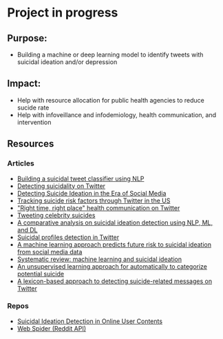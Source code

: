 # Project in progress

## Purpose: 
  - Building a machine or deep learning model to identify tweets with suicidal ideation and/or depression

## Impact:
  - Help with resource allocation for public health agencies to reduce sucide rate
  - Help with infoveillance and infodemiology, health communication, and intervention


## Resources

### Articles
- [Building a suicidal tweet classifier using NLP](https://towardsdatascience.com/building-a-suicidal-tweet-classifier-using-nlp-ff6ccd77e971)
- [Detecting suicidality on Twitter](https://www.sciencedirect.com/science/article/pii/S2214782915000160)
- [Detecting Suicide Ideation in the Era of Social Media](https://www.frontiersin.org/articles/10.3389/fpsyt.2022.652167/full)
- [Tracking suicide risk factors through Twitter in the US](https://pubmed.ncbi.nlm.nih.gov/24121153/)
- ["Right time, right place" health communication on Twitter](https://pubmed.ncbi.nlm.nih.gov/23154246/)
- [Tweeting celebrity suicides](https://pubmed.ncbi.nlm.nih.gov/28705550/)
- [A comparative analysis on suicidal ideation detection using NLP, ML, and DL](https://www.researchgate.net/publication/360271430_A_Comparative_Analysis_on_Suicidal_Ideation_Detection_Using_NLP_Machine_and_Deep_Learning)
- [Suicidal profiles detection in Twitter](https://www.scitepress.org/Papers/2019/81676/81676.pdf)
- [A machine learning approach predicts future risk to suicidal ideation from social media data](https://www.nature.com/articles/s41746-020-0287-6)
- [Systematic review: machine learning and suicidal ideation](https://doi.org/10.1016/j.chb.2021.107095)
- [An unsupervised learning approach for automatically to categorize potential suicide](https://doi.org/10.1109/SCCC49216.2019.8966443)
- [A lexicon-based approach to detecting suicide-related messages on Twitter](https://doi.org/10.1016/j.bspc.2020.102355)
### Repos
- [Suicidal Ideation Detection in Online User Contents](https://github.com/shaoxiongji/sw-detection)
- [Web Spider (Reddit API)](https://github.com/shaoxiongji/webspider)
